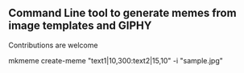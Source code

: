 ## Command Line tool to generate memes from image templates and GIPHY
Contributions are welcome

mkmeme create-meme  "text1|10,300:text2|15,10" -i "sample.jpg"